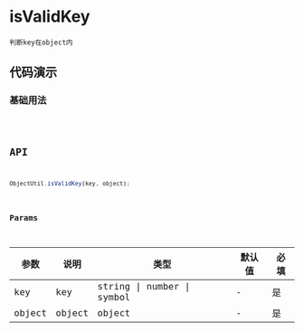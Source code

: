 # isValidKey

`判断key在object内`


## 代码演示

### 基础用法
<code src="./isValidKey-use.tsx" />

## API
```jsx | pure
ObjectUtil.isValidKey(key, object);
```

### Params

| 参数   | 说明   | 类型                       | 默认值 | 必填 |
| ------ | ------ | -------------------------- | ------ | ---- |
| key    | key    | string \| number \| symbol | -      | 是   |
| object | object | object                     | -      | 是   |
